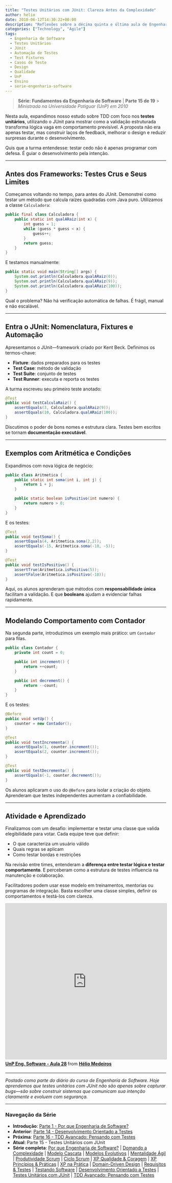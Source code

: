 ```yaml
---
title: "Testes Unitários com JUnit: Clareza Antes da Complexidade"
author: helio
date: 2010-06-12T14:30:22+00:00
description: "Reflexões sobre a décima quinta e última aula de Engenharia de Software, explorando testes unitários com JUnit como uma abordagem estruturada para validação, ciclos de feedback e melhoria de design."
categories: ["Technology", "Agile"]
tags:
  - Engenharia de Software
  - Testes Unitários
  - JUnit
  - Automação de Testes
  - Test Fixtures
  - Casos de Teste
  - Design
  - Qualidade
  - UnP
  - Ensino
  - serie-engenharia-software
---
```


> **Série: Fundamentos da Engenharia de Software** | **Parte 15 de 19** > _Ministrada na Universidade Potiguar (UnP) em 2010_

Nesta aula, expandimos nosso estudo sobre TDD com foco nos **testes unitários**, utilizando o JUnit para mostrar como a validação estruturada transforma lógica vaga em comportamento previsível. A proposta não era apenas testar, mas construir laços de feedback, melhorar o design e reduzir surpresas durante o desenvolvimento.

Quis que a turma entendesse: testar cedo não é apenas programar com defesa. É guiar o desenvolvimento pela intenção.

---

## Antes dos Frameworks: Testes Crus e Seus Limites

Começamos voltando no tempo, para antes do JUnit. Demonstrei como testar um método que calcula raízes quadradas com Java puro. Utilizamos a classe `Calculadora`:

```java
public final class Calculadora {
    public static int qualARaiz(int x) {
        int guess = 1;
        while (guess * guess < x) {
            guess++;
        }
        return guess;
    }
}
```

E testamos manualmente:

```java
public static void main(String[] args) {
    System.out.println(Calculadora.qualARaiz(0));
    System.out.println(Calculadora.qualARaiz(9));
    System.out.println(Calculadora.qualARaiz(100));
}
```

Qual o problema? Não há verificação automática de falhas. É frágil, manual e não escalável.

---

## Entra o JUnit: Nomenclatura, Fixtures e Automação

Apresentamos o JUnit—framework criado por Kent Beck. Definimos os termos-chave:

- **Fixture**: dados preparados para os testes
- **Test Case**: método de validação
- **Test Suite**: conjunto de testes
- **Test Runner**: executa e reporta os testes

A turma escreveu seu primeiro teste anotado:

```java
@Test
public void testCalculaRaiz() {
    assertEquals(3, Calculadora.qualARaiz(9));
    assertEquals(10, Calculadora.qualARaiz(100));
}
```

Discutimos o poder de bons nomes e estrutura clara. Testes bem escritos se tornam **documentação executável**.

---

## Exemplos com Aritmética e Condições

Expandimos com nova lógica de negócio:

```java
public class Aritmetica {
    public static int soma(int i, int j) {
        return i + j;
    }

    public static boolean isPositivo(int numero) {
        return numero > 0;
    }
}
```

E os testes:

```java
@Test
public void testSoma() {
    assertEquals(4, Aritmetica.soma(2,2));
    assertEquals(-15, Aritmetica.soma(-10, -5));
}

@Test
public void testIsPositivo() {
    assertTrue(Aritmetica.isPositivo(5));
    assertFalse(Aritmetica.isPositivo(-10));
}
```

Aqui, os alunos aprenderam que métodos com **responsabilidade única** facilitam a validação. E que **booleans** ajudam a evidenciar falhas rapidamente.

---

## Modelando Comportamento com Contador

Na segunda parte, introduzimos um exemplo mais prático: um `Contador` para filas.

```java
public class Contador {
    private int count = 0;

    public int increment() {
        return ++count;
    }

    public int decrement() {
        return --count;
    }
}
```

E os testes:

```java
@Before
public void setUp() {
    counter = new Contador();
}

@Test
public void testIncrementa() {
    assertEquals(1, counter.increment());
    assertEquals(2, counter.increment());
}

@Test
public void testDecrementa() {
    assertEquals(-1, counter.decrement());
}
```

Os alunos aplicaram o uso do `@Before` para isolar a criação do objeto. Aprenderam que testes independentes aumentam a confiabilidade.

---

## Atividade e Aprendizado

Finalizamos com um desafio: implementar e testar uma classe que valida elegibilidade para votar. Cada equipe teve que definir:

- O que caracteriza um usuário válido
- Quais regras se aplicam
- Como testar bordas e restrições

Na revisão entre times, entenderam a **diferença entre testar lógica e testar comportamento**. E perceberam como a estrutura de testes influencia na manutenção e colaboração.

Facilitadores podem usar esse modelo em treinamentos, mentorias ou programas de integração. Basta escolher uma classe simples, definir os comportamentos e testá-los com clareza.

<div style="margin-bottom: 20px;">
<iframe src="https://www.slideshare.net/slideshow/embed_code/key/KgnPDn6r42boUg?startSlide=1" width="597" height="486" frameborder="0" marginwidth="0" marginheight="0" scrolling="no" style="border:1px solid #CCC; border-width:1px; margin-bottom:5px;max-width: 100%;" allowfullscreen></iframe> <div style="margin-bottom:5px"><strong> <a href="https://pt.slideshare.net/slideshow/unp-eng-software-aula-28/4487801" title="UnP Eng. Software - Aula 28" target="_blank">UnP Eng. Software - Aula 28</a> </strong> from <strong> <a href="https://www.slideshare.net/heliomedeiros" target="_blank">Hélio Medeiros</a> </strong></div></div>

---

_Postado como parte do diário do curso de Engenharia de Software. Hoje aprendemos que testes unitários com JUnit não são apenas sobre capturar bugs—são sobre construir sistemas que comunicam sua intenção claramente e evoluem com segurança._

---

### **Navegação da Série**

- **Introdução**: [Parte 1 - Por que Engenharia de Software?](../2010-02-24-software-engineering-purpose/)
- **Anterior**: [Parte 14 - Desenvolvimento Orientado a Testes](../2010-06-05-test-driven-development/)
- **Próxima**: [Parte 16 - TDD Avançado: Pensando com Testes](../2010-06-19-tdd-avancado-pensando-com-testes/)
- **Atual**: Parte 15 - Testes Unitários com JUnit
- **Série completa**: [Por que Engenharia de Software?](../2010-02-24-software-engineering-purpose/) | [Domando a Complexidade](../2010-03-02-complexity-process/) | [Modelo Cascata](../2010-03-10-waterfall-model/) | [Modelos Evolutivos](../2010-03-18-evolutionary-models/) | [Mentalidade Ágil](../2010-03-26-agile-mindset/) | [Produtividade Scrum](../2010-04-03-scrum-productivity/) | [Ciclo Scrum](../2010-04-11-scrum-cycle/) | [XP Qualidade & Coragem](../2010-04-19-xp-quality-courage/) | [XP Princípios & Práticas](../2010-05-01-xp-principles-practices/) | [XP na Prática](../2010-05-08-applying-xp-strategies/) | [Domain-Driven Design](../2010-05-15-domain-driven-design/) | [Requisitos & Testes](../2010-05-22-requirements-validation-tests/) | [Testando Software](../2010-05-29-software-testing/) | [Desenvolvimento Orientado a Testes](../2010-06-05-test-driven-development/) | [Testes Unitários com JUnit](../2010-06-12-junit-unit-testing/) | [TDD Avançado: Pensando com Testes](../2010-06-19-tdd-avancado-pensando-com-testes/)
